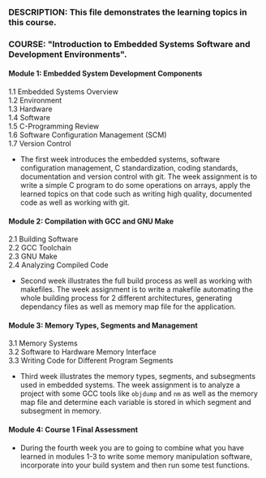 ### DESCRIPTION: This file demonstrates the learning topics in this course.

### COURSE: "Introduction to Embedded Systems Software and Development Environments".

#### Module 1: Embedded System Development Components
1.1 Embedded Systems Overview\
1.2 Environment\
1.3 Hardware\
1.4 Software\
1.5 C-Programming Review\
1.6 Software Configuration Management (SCM)\
1.7 Version Control

- The first week introduces the embedded systems, software configuration management, C standardization, coding standards, documentation and version control with git. The week assignment is to write a simple C program to do some operations on arrays, apply the learned topics on that code such as writing high quality, documented code as well as working with git.
				
#### Module 2: Compilation with GCC and GNU Make
2.1 Building Software\
2.2 GCC Toolchain\
2.3 GNU Make\
2.4 Analyzing Compiled Code

- Second week illustrates the full build process as well as working with makefiles. The week assignment is to write a makefile automating the whole building process for 2 different architectures, generating dependancy files as well as memory map file for the application.
				
#### Module 3: Memory Types, Segments and Management
3.1 Memory Systems\
3.2 Software to Hardware Memory Interface\
3.3 Writing Code for Different Program Segments

- Third week illustrates the memory types, segments, and subsegments used in embedded systems. The week assignment is to analyze a project with some GCC tools like `objdump` and `nm` as well as the memory map file and determine each variable is stored in which segment and subsegment in memory.

#### Module 4: Course 1 Final Assessment

- During the fourth week you are to going to combine what you have learned in modules 1-3 to write some memory manipulation software, incorporate into your build system and then run some test functions. 
